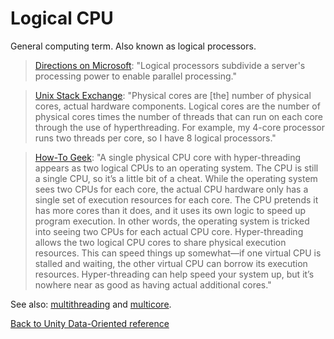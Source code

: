 # Logical CPU

General computing term. Also known as logical processors.

> [Directions on Microsoft](https://www.directionsonmicrosoft.com/licensing/30-licensing/3420-sql-server-2012-adopts-per-core-licensing-model.html): "Logical processors subdivide a server's processing power to enable parallel processing." 

> [Unix Stack Exchange](https://unix.stackexchange.com/questions/88283/so-what-are-logical-cpu-cores-as-opposed-to-physical-cpu-cores): "Physical cores are [the] number of physical cores, actual hardware components. Logical cores are the number of physical cores times the number of threads that can run on each core through the use of hyperthreading. For example, my 4-core processor runs two threads per core, so I have 8 logical processors." 

> [How-To Geek](https://www.howtogeek.com/194756/cpu-basics-multiple-cpus-cores-and-hyper-threading-explained/): "A single physical CPU core with hyper-threading appears as two logical CPUs to an operating system. The CPU is still a single CPU, so it’s a little bit of a cheat. While the operating system sees two CPUs for each core, the actual CPU hardware only has a single set of execution resources for each core. The CPU pretends it has more cores than it does, and it uses its own logic to speed up program execution. In other words, the operating system is tricked into seeing two CPUs for each actual CPU core. Hyper-threading allows the two logical CPU cores to share physical execution resources. This can speed things up somewhat—if one virtual CPU is stalled and waiting, the other virtual CPU can borrow its execution resources. Hyper-threading can help speed your system up, but it’s nowhere near as good as having actual additional cores."

See also: [multithreading](https://docs.unity3d.com/Manual/JobSystemMultithreading.html) and [multicore](multicore.md).

[Back to Unity Data-Oriented reference](index.md)